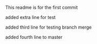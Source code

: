 This readme is for the first commit

added extra line for test

added third line for testing branch merge

added fourth line to master
